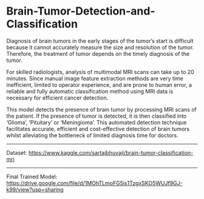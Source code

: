 # Brain-Tumor-Detection-and-Classification

Diagnosis of brain tumors in the early stages of the tumor’s start is difficult because it cannot accurately measure the size and resolution of the tumor. Therefore, the treatment of tumor depends on the timely diagnosis of the tumor. 

For skilled radiologists, analysis of multimodal MRI scans can take up to 20 minutes. Since manual image feature extraction methods are very time inefficient, limited to operator experience, and are prone to human error, a reliable and fully automatic classification method using MRI data is necessary for efficient cancer detection.

This model detects the presence of brain tumor by processing MRI scans of the patient. If the presence of tumor is detected, it is then classified into ‘Glioma’, ‘Pituitary’ or ‘Meningioma’. This automated detection technique facilitates accurate, efficient and cost-effective detection of brain tumors whilst alleviating the bottleneck of limited diagnosis time for doctors.

---

Dataset: https://www.kaggle.com/sartajbhuvaji/brain-tumor-classification-mri

---

Final Trained Model: https://drive.google.com/file/d/1MOhTLmoFG5is1TzgxSKO5WUJf9GJ-k99/view?usp=sharing



